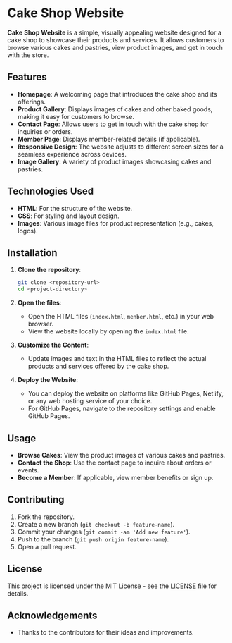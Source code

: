 # Cake Shop Website

**Cake Shop Website** is a simple, visually appealing website designed for a cake shop to showcase their products and services. It allows customers to browse various cakes and pastries, view product images, and get in touch with the store.

## Features

- **Homepage**: A welcoming page that introduces the cake shop and its offerings.
- **Product Gallery**: Displays images of cakes and other baked goods, making it easy for customers to browse.
- **Contact Page**: Allows users to get in touch with the cake shop for inquiries or orders.
- **Member Page**: Displays member-related details (if applicable).
- **Responsive Design**: The website adjusts to different screen sizes for a seamless experience across devices.
- **Image Gallery**: A variety of product images showcasing cakes and pastries.

## Technologies Used

- **HTML**: For the structure of the website.
- **CSS**: For styling and layout design.
- **Images**: Various image files for product representation (e.g., cakes, logos).

## Installation

1. **Clone the repository**:

   ```bash
   git clone <repository-url>
   cd <project-directory>
   ```

2. **Open the files**:

   - Open the HTML files (`index.html`, `menber.html`, etc.) in your web browser.
   - View the website locally by opening the `index.html` file.

3. **Customize the Content**:

   - Update images and text in the HTML files to reflect the actual products and services offered by the cake shop.

4. **Deploy the Website**:

   - You can deploy the website on platforms like GitHub Pages, Netlify, or any web hosting service of your choice.
   - For GitHub Pages, navigate to the repository settings and enable GitHub Pages.

## Usage

- **Browse Cakes**: View the product images of various cakes and pastries.
- **Contact the Shop**: Use the contact page to inquire about orders or events.
- **Become a Member**: If applicable, view member benefits or sign up.

## Contributing

1. Fork the repository.
2. Create a new branch (`git checkout -b feature-name`).
3. Commit your changes (`git commit -am 'Add new feature'`).
4. Push to the branch (`git push origin feature-name`).
5. Open a pull request.

## License

This project is licensed under the MIT License - see the [LICENSE](LICENSE) file for details.

## Acknowledgements

- Thanks to the contributors for their ideas and improvements.
